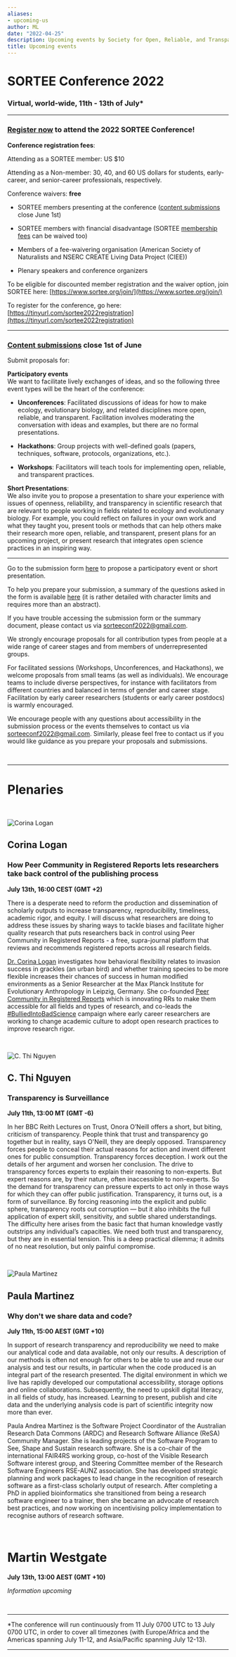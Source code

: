 ```yaml
---
aliases:
- upcoming-us
author: ML
date: "2022-04-25"
description: Upcoming events by Society for Open, Reliable, and Transparent Ecology and Evolutionary biology (SORTEE)
title: Upcoming events
---
```


# SORTEE Conference 2022  

### Virtual, world-wide, 11th - 13th of July*

---

### [Register now](https://www.eventbrite.com/e/sortee-conference-2022-registration-328068480657) to attend the 2022 SORTEE Conference!    

**Conference registration fees**:   

Attending as a SORTEE member: US $10 

Attending as a Non-member: 30, 40, and 60 US dollars for students, early-career, and senior-career professionals, respectively.

Conference waivers: **free**   

*	SORTEE members presenting at the conference ([content submissions](https://forms.gle/SGJkA99uejDFnVg37) close June 1st)      

*	SORTEE members with financial disadvantage (SORTEE [membership fees](https://www.joinit.org/o/sortee/) can be waived too)    

*	Members of a fee-waivering organisation (American Society of Naturalists and NSERC CREATE Living Data Project (CIEE))    

*	Plenary speakers and conference organizers  

To be eligible for discounted member registration and the waiver option, join SORTEE here: [https://www.sortee.org/join/](https://www.sortee.org/join/)   

To register for the conference, go here: [https://tinyurl.com/sortee2022registration](https://tinyurl.com/sortee2022registration)

---

### [Content submissions](https://forms.gle/SGJkA99uejDFnVg37) close 1st of June  

Submit proposals for:

**Participatory events**    
We want to facilitate lively exchanges of ideas, and so the following three event types will be the heart of the conference:   

- **Unconferences**: Facilitated discussions of ideas for how to make ecology, evolutionary biology, and related disciplines more open, reliable, and transparent. Facilitation involves moderating the conversation with ideas and examples, but there are no formal presentations.   

- **Hackathons**: Group projects with well-defined goals (papers, techniques, software, protocols, organizations, etc.).   

- **Workshops**: Facilitators will teach tools for implementing open, reliable, and transparent practices.    

**Short Presentations**:    
We also invite you to propose a presentation to share your experience with issues of openness, reliability, and transparency in scientific research that are relevant to people working in fields related to ecology and evolutionary biology. For example, you could reflect on failures in your own work and what they taught you, present tools or methods that can help others make their research more open, reliable, and transparent, present plans for an upcoming project, or present research that integrates open science practices in an inspiring way.

---

Go to the submission form [here](https://forms.gle/SGJkA99uejDFnVg37) to propose a participatory event or short presentation.

To help you prepare your submission, a summary of the questions asked in the form is available [here](https://docs.google.com/document/d/1I14pxtQfXhtvrYsoReFVrFzPDUpFxX52WCcNwqxYOB8/edit) (it is rather detailed with character limits and requires more than an abstract).

If you have trouble accessing the submission form or the summary document, please contact us via [sorteeconf2022@gmail.com](mailto:sorteeconf2022@gmail.com).

We strongly encourage proposals for all contribution types from people at a wide range of career stages and from members of underrepresented groups.

For facilitated sessions (Workshops, Unconferences, and Hackathons), we welcome proposals from small teams (as well as individuals). We encourage teams to include diverse perspectives, for instance with facilitators from different countries and balanced in terms of gender and career stage. Facilitation by early career researchers (students or early career postdocs) is warmly encouraged.

We encourage people with any questions about accessibility in the submission process or the events themselves to contact us via [sorteeconf2022@gmail.com](mailto:sorteeconf2022@gmail.com). Similarly, please feel free to contact us if you would like guidance as you prepare your proposals and submissions.

&nbsp;

---

# Plenaries 

&nbsp;

![Corina Logan](/blog/images/Corina_Logan.png)

## Corina Logan
### How Peer Community in Registered Reports lets researchers take back control of the publishing process
**July 13th, 16:00 CEST (GMT +2)**

There is a desperate need to reform the production and dissemination of scholarly outputs to increase transparency, reproducibility, timeliness, academic rigor, and equity. I will discuss what researchers are doing to address these issues by sharing ways to tackle biases and facilitate higher quality research that puts researchers back in control using Peer Community in Registered Reports - a free, supra-journal platform that reviews and recommends registered reports across all research fields.

[Dr. Corina Logan](http://www.corinalogan.com/) investigates how behavioral flexibility relates to invasion success in grackles (an urban bird) and whether training species to be more flexible increases their chances of success in human modified environments as a Senior Researcher at the Max Planck Institute for Evolutionary Anthropology in Leipzig, Germany. She co-founded [Peer Community in Registered Reports](https://rr.peercommunityin.org/) which is innovating RRs to make them accessible for all fields and types of research, and co-leads the [#BulliedIntoBadScience](http://www.bulliedintobadscience.org/) campaign where early career researchers are working to change academic culture to adopt open research practices to improve research rigor.

&nbsp;
&nbsp;

![C. Thi Nguyen](/blog/images/C_Thi_Nguyen.png)

## C. Thi Nguyen
### Transparency is Surveillance
**July 11th, 13:00 MT (GMT -6)**

In her BBC Reith Lectures on Trust, Onora O’Neill offers a short, but biting, criticism of transparency. People think that trust and transparency go together but in reality, says O'Neill, they are deeply opposed. Transparency forces people to conceal their actual reasons for action and invent different ones for public consumption. Transparency forces deception. I work out the details of her argument and worsen her conclusion. The drive to transparency forces experts to explain their reasoning to non-experts. But expert reasons are, by their nature, often inaccessible to non-experts. So the demand for transparency can pressure experts to act only in those ways for which they can offer public justification. Transparency, it turns out, is a form of surveillance. By forcing reasoning into the explicit and public sphere, transparency roots out corruption — but it also inhibits the full application of expert skill, sensitivity, and subtle shared understandings. The difficulty here arises from the basic fact that human knowledge vastly outstrips any individual’s capacities. We need both trust and transparency, but they are in essential tension. This is a deep practical dilemma; it admits of no neat resolution, but only painful compromise.

&nbsp;
&nbsp;

![Paula Martinez](/blog/images/Paula_Martinez.jpg)

## Paula Martinez
### Why don't we share data and code?
**July 11th, 15:00 AEST (GMT +10)**

In support of research transparency and reproducibility we need to make our analytical code and data available, not only our results. A description of our methods is often not enough for others to be able to use and reuse our analysis and test our results, in particular when the code produced is an integral part of the research presented. The digital environment in which we live has rapidly developed our computational accessibility, storage options and online collaborations. Subsequently, the need to upskill digital literacy, in all fields of study, has increased. Learning to present, publish and cite data and the underlying analysis code is part of scientific integrity now more than ever. 

Paula Andrea Martinez is the Software Project Coordinator of the Australian Research Data Commons (ARDC) and Research Software Alliance (ReSA) Community Manager. She is leading projects of the Software Program to See, Shape and Sustain research software. She is a co-chair of the international FAIR4RS working group, co-host of the Visible Research Software interest group, and Steering Committee member of the Research Software Engineers RSE-AUNZ association. She has developed strategic planning and work packages to lead change in the recognition of research software as a first-class scholarly output of research. After completing a PhD in applied bioinformatics she transitioned from being a research software engineer to a trainer, then she became an advocate of research best practices, and now working on incentivising policy implementation to recognise authors of research software.

&nbsp;

# Martin Westgate
**July 13th, 13:00 AEST (GMT +10)**

*Information upcoming*

&nbsp;
&nbsp;

---

*The conference will run continuously from 11 July 0700 UTC to 13 July 0700 UTC, in order to cover all timezones (with Europe/Africa and the Americas spanning July 11-12, and Asia/Pacific spanning July 12-13).

---
